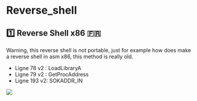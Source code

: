 # Reverse_shell

## :one: Reverse Shell x86 :fr:

Warning, this reverse shell is not portable, just for example how does make a reverse shell in asm x86, this method is really old.


- Ligne 78 v2 : LoadLibraryA
- Ligne 79 v2 : GetProcAddress
- Ligne 193 v2: SOKADDR_IN

<img src="http://www.noelshack.com/2018-52-7-1546191924-screenshot-from-2018-12-30-18-43-16.png">
